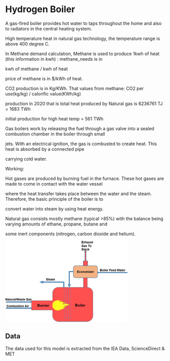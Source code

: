 # Hydrogen Boiler


A gas-fired boiler provides hot water to taps throughout the home and also to radiators in the central heating system.


High temperature heat in natural gas technology, the temperature range is above 400 degree C.


In Methane demand calculation, Methane is used to produce 1kwh of heat (this information in kwh) : methane_needs is in

kwh of methane / kwh of heat


price of methane is in $/kWh of heat.


CO2 production is in Kg/KWh. That values from methane: CO2 per use(kg/kg) / calorific value(KWh/kg)


production in 2020 that is total heat produced by Natural gas is 6236761 TJ = 1683 TWh


initial production for high heat temp = 561 TWh


Gas boilers work by releasing the fuel through a gas valve into a sealed combustion chamber in the boiler through small

jets. With an electrical ignition, the gas is combusted to create heat. This heat is absorbed by a connected pipe

carrying cold water.


Working:

Hot gases are produced by burning fuel in the furnace. These hot gases are made to come in contact with the water vessel

where the heat transfer takes place between the water and the steam. Therefore, the basic principle of the boiler is to

convert water into steam by using heat energy.


Natural gas consists mostly methane (typical >85%) with the balance being varying amounts of ethane, propane, butane and

some inert components (nitrogen, carbon dioxide and helium).


![img_1.png](img_1.png)


## Data


The data used for this model is extracted from the IEA Data, ScienceDirect & MET


[^1]: [How Does a Gas Boiler Work – always70wade & IEA](https://always70wade.com/b/what-is-a-boiler-how-does-it-work#:~:text=Gas%20boilers%20work%20by%20releasing,connected%20pipe%20carrying%20cold%20water)


[^2]: [Natural Gas Boiler Overview - ScienceDirect](https://www.sciencedirect.com/topics/engineering/natural-gas-boiler)


[^3]: [About Natural Gas Process](https://www.innovativecombustion.com/natural-gas-fired-boilers/)


[^4]: [Natural Gas Model - ScienceDirect](https://www.sciencedirect.com/topics/engineering/natural-gas)


[^5]: Methane demand, https://www.google.com/search?q=how+much+KWh+of+methane+required+in+natural+gas+boiler+to+produce+1KWh+of+heat&rlz=1C1UEAD_enIN1000IN1000&oq=how+much+KWh+of+methane+required+in+natural+gas+boiler+to+produce+1KWh+of+heat+&aqs=chrome..69i57.90503j0j7&sourceid=chrome&ie=UTF-8

      
[^6]: https://www.google.com/search?q=co2+captured+production+to+produce+heat+in+natural+gas+boiler&rlz=1C1UEAD_enIN1000IN1000&oq=co2+captured+production+to+produce+heat+in+natural+gas+boiler&aqs=chrome..69i57.37619j0j7&sourceid=chrome&ie=UTF-8

   
[^7]: co2 captured production, https://www.google.com/search?q=how+much+KWh+of+methane+required+in+natural+gas+boiler+to+produce+1KWh+of+heat&rlz=1C1UEAD_enIN1000IN1000&oq=how+much+KWh+of+methane+required+in+natural+gas+boiler+to+produce+1KWh+of+heat+&aqs=chrome..69i57.90503j0j7&sourceid=chrome&ie=UTF-8


[^8]: Initial production, https://www.iea.org/data-and-statistics/data-tools/energy-statistics-data-browser?country=WORLD&fuel=Electricity%20and%20heat&indicator=HeatGenByFuel


[^9]: https://www.google.com/search?q=TJ+to+TWh&rlz=1C1UEAD_enIN1000IN1000&oq=TJ+to+TWh&aqs=chrome..69i57.35591j0j7&sourceid=chrome&ie=UTF-8


                               

